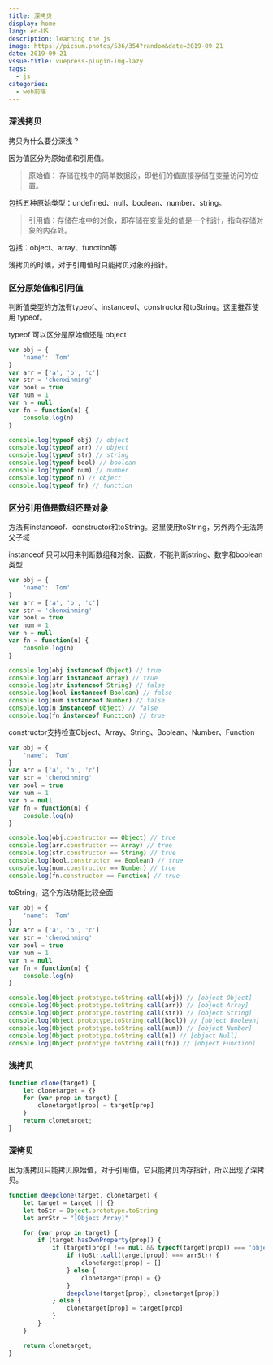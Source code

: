 ```yaml
---
title: 深拷贝
display: home
lang: en-US
description: learning the js
image: https://picsum.photos/536/354?random&date=2019-09-21
date: 2019-09-21
vssue-title: vuepress-plugin-img-lazy
tags:
  - js
categories:
  - web前端
---
```



### 深浅拷贝

拷贝为什么要分深浅？

<!-- more -->

因为值区分为原始值和引用值。

> 原始值： 存储在栈中的简单数据段，即他们的值直接存储在变量访问的位置。

包括五种原始类型：undefined、null、boolean、number、string。

> 引用值：存储在堆中的对象，即存储在变量处的值是一个指针，指向存储对象的内存处。

包括：object、array、function等

浅拷贝的时候，对于引用值时只能拷贝对象的指针。

### 区分原始值和引用值

判断值类型的方法有typeof、instanceof、constructor和toString。这里推荐使用 typeof。

typeof 可以区分是原始值还是 object

``` js
var obj = {
    'name': 'Tom'
}
var arr = ['a', 'b', 'c']
var str = 'chenxinming'
var bool = true
var num = 1
var n = null
var fn = function(n) {
    console.log(n)
}

console.log(typeof obj) // object
console.log(typeof arr) // object
console.log(typeof str) // string
console.log(typeof bool) // boolean
console.log(typeof num) // number
console.log(typeof n) // object
console.log(typeof fn) // function
```

### 区分引用值是数组还是对象

方法有instanceof、constructor和toString。这里使用toString，另外两个无法跨父子域

instanceof 只可以用来判断数组和对象、函数，不能判断string、数字和boolean类型

``` js
var obj = {
    'name': 'Tom'
}
var arr = ['a', 'b', 'c']
var str = 'chenxinming'
var bool = true
var num = 1
var n = null
var fn = function(n) {
    console.log(n)
}

console.log(obj instanceof Object) // true
console.log(arr instanceof Array) // true
console.log(str instanceof String) // false
console.log(bool instanceof Boolean) // false
console.log(num instanceof Number) // false
console.log(n instanceof Object) // false
console.log(fn instanceof Function) // true
```

constructor支持检查Object、Array、String、Boolean、Number、Function

``` js
var obj = {
    'name': 'Tom'
}
var arr = ['a', 'b', 'c']
var str = 'chenxinming'
var bool = true
var num = 1
var n = null
var fn = function(n) {
    console.log(n)
}

console.log(obj.constructor == Object) // true
console.log(arr.constructor == Array) // true
console.log(str.constructor == String) // true
console.log(bool.constructor == Boolean) // true
console.log(num.constructor == Number) // true
console.log(fn.constructor == Function) // true
```

toString，这个方法功能比较全面

``` js
var obj = {
    'name': 'Tom'
}
var arr = ['a', 'b', 'c']
var str = 'chenxinming'
var bool = true
var num = 1
var n = null
var fn = function(n) {
    console.log(n)
}

console.log(Object.prototype.toString.call(obj)) // [object Object]
console.log(Object.prototype.toString.call(arr)) // [object Array]
console.log(Object.prototype.toString.call(str)) // [object String]
console.log(Object.prototype.toString.call(bool)) // [object Boolean]
console.log(Object.prototype.toString.call(num)) // [object Number]
console.log(Object.prototype.toString.call(n)) // [object Null]
console.log(Object.prototype.toString.call(fn)) // [object Function]
```

### 浅拷贝

``` js
function clone(target) {
    let clonetarget = {}
    for (var prop in target) {
        clonetarget[prop] = target[prop]
    }
    return clonetarget;
}
```

### 深拷贝

因为浅拷贝只能拷贝原始值，对于引用值，它只能拷贝内存指针，所以出现了深拷贝。

``` js
function deepclone(target, clonetarget) {
    let target = target || {}
    let toStr = Object.prototype.toString
    let arrStr = "[Object Array]"

    for (var prop in target) {
        if (target.hasOwnProperty(prop)) {
            if (target[prop] !== null && typeof(target[prop]) === 'object') {
                if (toStr.call(target[prop]) === arrStr) {
                    clonetarget[prop] = []
                } else {
                    clonetarget[prop] = {}
                }
                deepclone(target[prop], clonetarget[prop])
            } else {
                clonetarget[prop] = target[prop]
            }
        }
    }

    return clonetarget;
}
```
